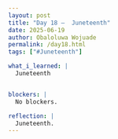 ```yaml
---
layout: post
title: "Day 18 –  Juneteenth"
date: 2025-06-19
author: Obaloluwa Wojuade
permalink: /day18.html
tags: ["#Juneteenth"]

what_i_learned: |
  Juneteenth


blockers: |
  No blockers.

reflection: |
  Juneteenth.
---
```





